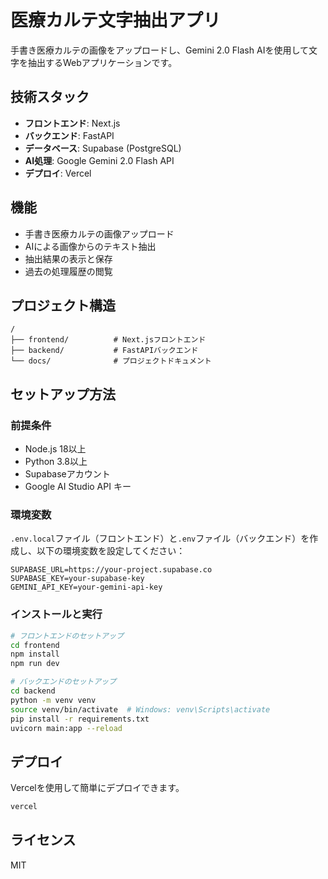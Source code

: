 # 医療カルテ文字抽出アプリ

手書き医療カルテの画像をアップロードし、Gemini 2.0 Flash AIを使用して文字を抽出するWebアプリケーションです。

## 技術スタック

- **フロントエンド**: Next.js
- **バックエンド**: FastAPI
- **データベース**: Supabase (PostgreSQL)
- **AI処理**: Google Gemini 2.0 Flash API
- **デプロイ**: Vercel

## 機能

- 手書き医療カルテの画像アップロード
- AIによる画像からのテキスト抽出
- 抽出結果の表示と保存
- 過去の処理履歴の閲覧

## プロジェクト構造

```
/
├── frontend/          # Next.jsフロントエンド
├── backend/           # FastAPIバックエンド
└── docs/              # プロジェクトドキュメント
```

## セットアップ方法

### 前提条件

- Node.js 18以上
- Python 3.8以上
- Supabaseアカウント
- Google AI Studio API キー

### 環境変数

`.env.local`ファイル（フロントエンド）と`.env`ファイル（バックエンド）を作成し、以下の環境変数を設定してください：

```
SUPABASE_URL=https://your-project.supabase.co
SUPABASE_KEY=your-supabase-key
GEMINI_API_KEY=your-gemini-api-key
```

### インストールと実行

```bash
# フロントエンドのセットアップ
cd frontend
npm install
npm run dev

# バックエンドのセットアップ
cd backend
python -m venv venv
source venv/bin/activate  # Windows: venv\Scripts\activate
pip install -r requirements.txt
uvicorn main:app --reload
```

## デプロイ

Vercelを使用して簡単にデプロイできます。

```bash
vercel
```

## ライセンス

MIT
